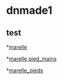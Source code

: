 # dnmade1

## test
*[marelle](./rahenitsoa_mandala/marelle.html/) 

 *[marelle pied_mains](./rahenitsoa_mandala/marelle_pieds-mains.html/) 
 
  *[marelle_pieds](./rahenitsoa_mandala/marelle_pieds.html/)
